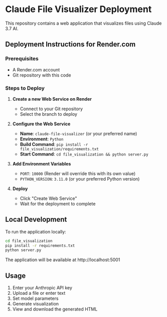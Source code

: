 # Claude File Visualizer Deployment

This repository contains a web application that visualizes files using Claude 3.7 AI. 

## Deployment Instructions for Render.com

### Prerequisites
- A Render.com account
- Git repository with this code

### Steps to Deploy

1. **Create a new Web Service on Render**
   - Connect to your Git repository
   - Select the branch to deploy

2. **Configure the Web Service**
   - **Name**: `claude-file-visualizer` (or your preferred name)
   - **Environment**: `Python`
   - **Build Command**: `pip install -r file_visualization/requirements.txt`
   - **Start Command**: `cd file_visualization && python server.py`

3. **Add Environment Variables**
   - `PORT`: `10000` (Render will override this with its own value)
   - `PYTHON_VERSION`: `3.11.0` (or your preferred Python version)

4. **Deploy**
   - Click "Create Web Service"
   - Wait for the deployment to complete

## Local Development

To run the application locally:

```bash
cd file_visualization
pip install -r requirements.txt
python server.py
```

The application will be available at http://localhost:5001

## Usage

1. Enter your Anthropic API key
2. Upload a file or enter text
3. Set model parameters
4. Generate visualization
5. View and download the generated HTML 